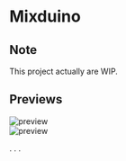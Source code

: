 # Mixduino

## Note
This project actually are WIP.
## Previews
![preview](https://github.com/jvegaf/traktorino/blob/dev/docs/images/Mixduino-black.png)
</br>
![preview](https://github.com/jvegaf/traktorino/blob/dev/docs/images/MixduinoPCB.png)




.
.
.
